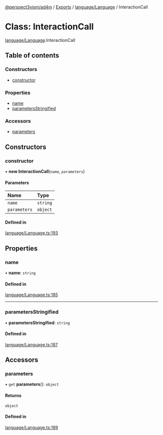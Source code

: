[@perspect3vism/ad4m](../README.md) / [Exports](../modules.md) / [language/Language](../modules/language_Language.md) / InteractionCall

# Class: InteractionCall

[language/Language](../modules/language_Language.md).InteractionCall

## Table of contents

### Constructors

- [constructor](language_Language.InteractionCall.md#constructor)

### Properties

- [name](language_Language.InteractionCall.md#name)
- [parametersStringified](language_Language.InteractionCall.md#parametersstringified)

### Accessors

- [parameters](language_Language.InteractionCall.md#parameters)

## Constructors

### constructor

• **new InteractionCall**(`name`, `parameters`)

#### Parameters

| Name | Type |
| :------ | :------ |
| `name` | `string` |
| `parameters` | `object` |

#### Defined in

[language/Language.ts:193](https://github.com/perspect3vism/ad4m/blob/2628235/src/language/Language.ts#L193)

## Properties

### name

• **name**: `string`

#### Defined in

[language/Language.ts:185](https://github.com/perspect3vism/ad4m/blob/2628235/src/language/Language.ts#L185)

___

### parametersStringified

• **parametersStringified**: `string`

#### Defined in

[language/Language.ts:187](https://github.com/perspect3vism/ad4m/blob/2628235/src/language/Language.ts#L187)

## Accessors

### parameters

• `get` **parameters**(): `object`

#### Returns

`object`

#### Defined in

[language/Language.ts:189](https://github.com/perspect3vism/ad4m/blob/2628235/src/language/Language.ts#L189)
